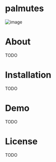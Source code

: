 # palmutes

![image](https://github.com/johnmanjohnston/palmutes/assets/97091148/74d12064-6d8f-4e0e-80b2-8da3882983a2)

# About
TODO

# Installation
TODO

# Demo
TODO

# License
TODO
